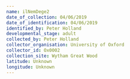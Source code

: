 ```yaml
---
name: ilNemDege2
date_of_collection: 04/06/2019
date_of_identification: 04/06/2019
identified_by: Peter Holland
developmental_stage: adult
collected_by: Peter Holland
collector_organisation: University of Oxford
collector_id: Ox0002
collection_site: Wytham Great Wood
latitude: Unknown
longitude: Unknown
---
```

